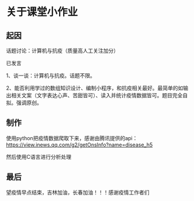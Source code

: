 # 关于课堂小作业

## 起因

话题讨论：计算机与抗疫（质量高人工关注加分）

已发言

1、谈一谈：计算机与抗疫。话题不限。  

2、能否利用学过的数组知识设计、编制小程序，和抗疫相关最好。最简单的如输出相关文案（文字表达心声、苦甜皆可）、读入并统计疫情数据皆可。题目完全自拟。强调原创。

## 制作

使用python把疫情数据爬取下来，感谢由腾讯提供的api：https://view.inews.qq.com/g2/getOnsInfo?name=disease_h5

然后使用C语言进行分析处理

## 最后

望疫情早点结束，吉林加油，长春加油！！！感谢疫情工作者们
